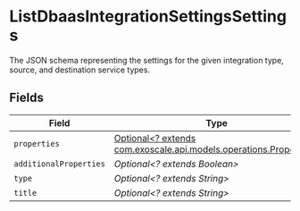 # ListDbaasIntegrationSettingsSettings

The JSON schema representing the settings for the given integration type, source, and destination service types.


## Fields

| Field                                                                                                      | Type                                                                                                       | Required                                                                                                   | Description                                                                                                |
| ---------------------------------------------------------------------------------------------------------- | ---------------------------------------------------------------------------------------------------------- | ---------------------------------------------------------------------------------------------------------- | ---------------------------------------------------------------------------------------------------------- |
| `properties`                                                                                               | [Optional<? extends com.exoscale.api.models.operations.Properties>](../../models/operations/Properties.md) | :heavy_minus_sign:                                                                                         | N/A                                                                                                        |
| `additionalProperties`                                                                                     | *Optional<? extends Boolean>*                                                                              | :heavy_minus_sign:                                                                                         | N/A                                                                                                        |
| `type`                                                                                                     | *Optional<? extends String>*                                                                               | :heavy_minus_sign:                                                                                         | N/A                                                                                                        |
| `title`                                                                                                    | *Optional<? extends String>*                                                                               | :heavy_minus_sign:                                                                                         | N/A                                                                                                        |